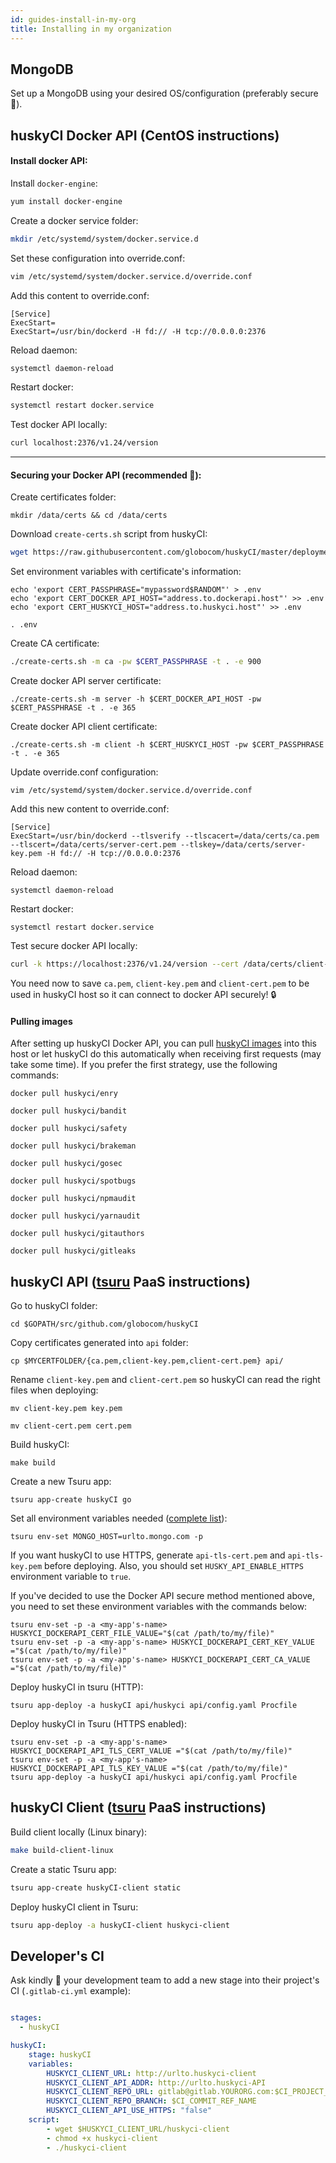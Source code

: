 ```yaml
---
id: guides-install-in-my-org
title: Installing in my organization
---
```


## MongoDB 

Set up a MongoDB using your desired OS/configuration (preferably secure 🐼).

## huskyCI Docker API (CentOS instructions)

#### Install docker API:

Install `docker-engine`:
```sh
yum install docker-engine
```
Create a docker service folder:
```sh
mkdir /etc/systemd/system/docker.service.d
```
Set these configuration into override.conf:
```sh
vim /etc/systemd/system/docker.service.d/override.conf
```
Add this content to override.conf:
```
[Service]
ExecStart=
ExecStart=/usr/bin/dockerd -H fd:// -H tcp://0.0.0.0:2376
```
Reload daemon:
```sh 
systemctl daemon-reload
```
Restart docker:
```sh
systemctl restart docker.service
```
Test docker API locally:
```sh
curl localhost:2376/v1.24/version
```
---
#### Securing your Docker API (recommended 🐼):

Create certificates folder:
```
mkdir /data/certs && cd /data/certs
```
Download `create-certs.sh` script from huskyCI:
```sh
wget https://raw.githubusercontent.com/globocom/huskyCI/master/deployments/scripts/create-certs.sh
```
Set environment variables with certificate's information:
```
echo 'export CERT_PASSPHRASE="mypassword$RANDOM"' > .env
echo 'export CERT_DOCKER_API_HOST="address.to.dockerapi.host"' >> .env
echo 'export CERT_HUSKYCI_HOST="address.to.huskyci.host"' >> .env
```
```
. .env
```

Create CA certificate: 
```sh
./create-certs.sh -m ca -pw $CERT_PASSPHRASE -t . -e 900
```
Create docker API server certificate:
```
./create-certs.sh -m server -h $CERT_DOCKER_API_HOST -pw $CERT_PASSPHRASE -t . -e 365
```
Create docker API client certificate:
```
./create-certs.sh -m client -h $CERT_HUSKYCI_HOST -pw $CERT_PASSPHRASE -t . -e 365
```
Update override.conf configuration:
```
vim /etc/systemd/system/docker.service.d/override.conf
```
Add this new content to override.conf:
```
[Service]
ExecStart=/usr/bin/dockerd --tlsverify --tlscacert=/data/certs/ca.pem --tlscert=/data/certs/server-cert.pem --tlskey=/data/certs/server-key.pem -H fd:// -H tcp://0.0.0.0:2376
```
Reload daemon:
```
systemctl daemon-reload
```
Restart docker:
```
systemctl restart docker.service
```
Test secure docker API locally:
```sh
curl -k https://localhost:2376/v1.24/version --cert /data/certs/client-cert.pem --key /data/certs/client-key.pem --cacert /data/certs/ca.pem
```
You need now to save `ca.pem`, `client-key.pem` and `client-cert.pem` to be used in huskyCI host so it can connect to docker API securely! 🔒

#### Pulling images
After setting up huskyCI Docker API, you can pull [huskyCI images](https://hub.docker.com/u/huskyci) into this host or let huskyCI do this automatically when receiving first requests (may take some time). If you prefer the first strategy, use the following commands:
```
docker pull huskyci/enry
```
```
docker pull huskyci/bandit
```
```
docker pull huskyci/safety
```
```
docker pull huskyci/brakeman
```
```
docker pull huskyci/gosec
```
```
docker pull huskyci/spotbugs
```
```
docker pull huskyci/npmaudit
```
```
docker pull huskyci/yarnaudit
```
```
docker pull huskyci/gitauthors
```
```
docker pull huskyci/gitleaks
```

## huskyCI API ([tsuru](https://github.com/tsuru/tsuru) PaaS instructions)

Go to huskyCI folder:
```
cd $GOPATH/src/github.com/globocom/huskyCI
```
Copy certificates generated into `api` folder:
```
cp $MYCERTFOLDER/{ca.pem,client-key.pem,client-cert.pem} api/
```
Rename `client-key.pem` and `client-cert.pem` so huskyCI can read the right files when deploying: 
```
mv client-key.pem key.pem
```
```
mv client-cert.pem cert.pem
```
Build huskyCI:
```
make build
```
Create a new Tsuru app:
```
tsuru app-create huskyCI go 
```
Set all environment variables needed ([complete list](https://github.com/globocom/huskyci/wiki/API-Environment-Variables)):
```
tsuru env-set MONGO_HOST=urlto.mongo.com -p
```

If you want huskyCI to use HTTPS, generate `api-tls-cert.pem` and `api-tls-key.pem` before deploying. Also, you should set `HUSKY_API_ENABLE_HTTPS` environment variable to `true`. 

If you've decided to use the Docker API secure method mentioned above, you need to set these environment variables with the commands below:
```
tsuru env-set -p -a <my-app's-name> HUSKYCI_DOCKERAPI_CERT_FILE_VALUE="$(cat /path/to/my/file)"
tsuru env-set -p -a <my-app's-name> HUSKYCI_DOCKERAPI_CERT_KEY_VALUE ="$(cat /path/to/my/file)"
tsuru env-set -p -a <my-app's-name> HUSKYCI_DOCKERAPI_CERT_CA_VALUE ="$(cat /path/to/my/file)"
```

Deploy huskyCI in tsuru (HTTP):
```
tsuru app-deploy -a huskyCI api/huskyci api/config.yaml Procfile
```

Deploy huskyCI in Tsuru (HTTPS enabled):
```
tsuru env-set -p -a <my-app's-name> HUSKYCI_DOCKERAPI_API_TLS_CERT_VALUE ="$(cat /path/to/my/file)"
tsuru env-set -p -a <my-app's-name> HUSKYCI_DOCKERAPI_API_TLS_KEY_VALUE ="$(cat /path/to/my/file)"
tsuru app-deploy -a huskyCI api/huskyci api/config.yaml Procfile
```

## huskyCI Client ([tsuru](https://github.com/tsuru/tsuru) PaaS instructions)

Build client locally (Linux binary): 
```sh
make build-client-linux
```
Create a static Tsuru app: 
```sh
tsuru app-create huskyCI-client static 
```
Deploy huskyCI client in Tsuru:
```sh
tsuru app-deploy -a huskyCI-client huskyci-client
```

## Developer's CI

Ask kindly 🐼 your development team to add a new stage into their project's CI (`.gitlab-ci.yml` example):
```yml

stages:
  - huskyCI

huskyCI:
    stage: huskyCI
    variables:
        HUSKYCI_CLIENT_URL: http://urlto.huskyci-client
        HUSKYCI_CLIENT_API_ADDR: http://urlto.huskyci-API
        HUSKYCI_CLIENT_REPO_URL: gitlab@gitlab.YOURORG.com:$CI_PROJECT_PATH.git
        HUSKYCI_CLIENT_REPO_BRANCH: $CI_COMMIT_REF_NAME
        HUSKYCI_CLIENT_API_USE_HTTPS: "false"
    script:
        - wget $HUSKYCI_CLIENT_URL/huskyci-client
        - chmod +x huskyci-client
        - ./huskyci-client
``` 